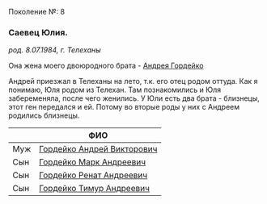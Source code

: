 Поколение №: 8

### Саевец Юлия.

_род. 8.07.1984, г. Телеханы_

Она жена моего двоюродного брата - [Андрея Гордейко](/ancestors/8-Гордейко-Андрей-Викторович)

Андрей приезжал в Телеханы на лето, т.к. его отец родом оттуда.
Как я понимаю, Юля родом из Телехан. 
Там познакомились и Юля забеременяла, после чего женились.
У Юли есть два брата - близнецы, этот ген передался и ей. 
Потому во вторые роды у них с Андреем родились близнецы.

|     | ФИО                                                                    |
|-----|------------------------------------------------------------------------|
| Муж | [Гордейко Андрей Викторович](/ancestors/8-Гордейко-Андрей-Викторович)  |
| Сын | [Гордейко Марк Андреевич](/ancestors/9-Гордейко-Марк-Андреевич)        |
| Сын | [Гордейко Ренат Андреевич](/ancestors/9-Гордейко-Ренат-Андреевич)      |
| Сын | [Гордейко Тимур Андреевич](/ancestors/9-Гордейко-Тимур-Андреевич)      |

